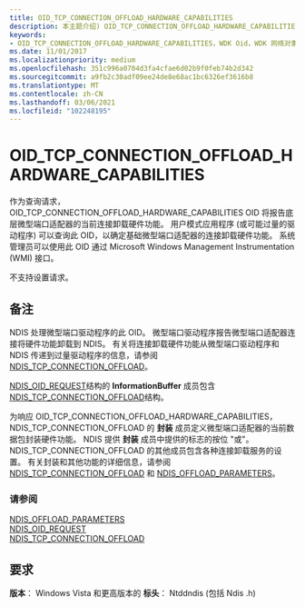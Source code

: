 ```yaml
---
title: OID_TCP_CONNECTION_OFFLOAD_HARDWARE_CAPABILITIES
description: 本主题介绍) OID_TCP_CONNECTION_OFFLOAD_HARDWARE_CAPABILITIES 对象标识符 (OID。
keywords:
- OID_TCP_CONNECTION_OFFLOAD_HARDWARE_CAPABILITIES，WDK Oid，WDK 网络对象标识符，WDK 网络 Oid
ms.date: 11/01/2017
ms.localizationpriority: medium
ms.openlocfilehash: 351c996a0704d3fa4cfae6d02b9f0feb74b2d342
ms.sourcegitcommit: a9fb2c30adf09ee24de8e68ac1bc6326ef3616b8
ms.translationtype: MT
ms.contentlocale: zh-CN
ms.lasthandoff: 03/06/2021
ms.locfileid: "102248195"
---
```

# <a name="oid_tcp_connection_offload_hardware_capabilities"></a>OID_TCP_CONNECTION_OFFLOAD_HARDWARE_CAPABILITIES

作为查询请求，OID_TCP_CONNECTION_OFFLOAD_HARDWARE_CAPABILITIES OID 将报告底层微型端口适配器的当前连接卸载硬件功能。 用户模式应用程序 (或可能过量的驱动程序) 可以查询此 OID，以确定基础微型端口适配器的连接卸载硬件功能。 系统管理员可以使用此 OID 通过 Microsoft Windows Management Instrumentation (WMI) 接口。

不支持设置请求。

## <a name="remarks"></a>备注

NDIS 处理微型端口驱动程序的此 OID。 微型端口驱动程序报告微型端口适配器连接将硬件功能卸载到 NDIS。 有关将连接卸载硬件功能从微型端口驱动程序和 NDIS 传递到过量驱动程序的信息，请参阅 [NDIS_TCP_CONNECTION_OFFLOAD](/windows-hardware/drivers/ddi/ntddndis/ns-ntddndis-_ndis_tcp_connection_offload)。

[NDIS_OID_REQUEST](/windows-hardware/drivers/ddi/oidrequest/ns-oidrequest-ndis_oid_request)结构的 **InformationBuffer** 成员包含 [NDIS_TCP_CONNECTION_OFFLOAD](/windows-hardware/drivers/ddi/ntddndis/ns-ntddndis-_ndis_tcp_connection_offload)结构。

为响应 OID_TCP_CONNECTION_OFFLOAD_HARDWARE_CAPABILITIES，NDIS_TCP_CONNECTION_OFFLOAD 的 **封装** 成员定义微型端口适配器的当前数据包封装硬件功能。 NDIS 提供 **封装** 成员中提供的标志的按位 "或"。 NDIS_TCP_CONNECTION_OFFLOAD 的其他成员包含各种连接卸载服务的设置。 有关封装和其他功能的详细信息，请参阅 [NDIS_TCP_CONNECTION_OFFLOAD](/windows-hardware/drivers/ddi/ntddndis/ns-ntddndis-_ndis_tcp_connection_offload) 和 [NDIS_OFFLOAD_PARAMETERS](/windows-hardware/drivers/ddi/ntddndis/ns-ntddndis-_ndis_offload_parameters)。


### <a name="see-also"></a>请参阅

[NDIS_OFFLOAD_PARAMETERS](/windows-hardware/drivers/ddi/ntddndis/ns-ntddndis-_ndis_offload_parameters)  
[NDIS_OID_REQUEST](/windows-hardware/drivers/ddi/oidrequest/ns-oidrequest-ndis_oid_request)  
[NDIS_TCP_CONNECTION_OFFLOAD](/windows-hardware/drivers/ddi/ntddndis/ns-ntddndis-_ndis_tcp_connection_offload)

## <a name="requirements"></a>要求

**版本**： Windows Vista 和更高版本的 **标头**： Ntddndis (包括 Ndis .h) 
